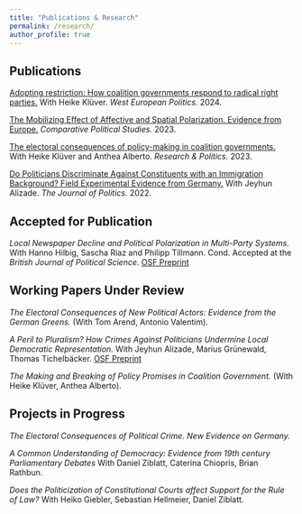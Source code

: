 ```yaml
---
title: "Publications & Research"
permalink: /research/
author_profile: true
---
```


## Publications

[Adopting restriction: How coalition governments respond to radical right parties.](https://www.tandfonline.com/doi/full/10.1080/01402382.2024.2341352)
With Heike Klüver.
*West European Politics.* 2024.


[The Mobilizing Effect of Affective and Spatial Polarization. Evidence from Europe.](https://doi.org/10.1177/00104140231194059)
*Comparative Political Studies.* 2023.


[The electoral consequences of policy-making in coalition governments.](https://journals.sagepub.com/doi/10.1177/20531680231188266)
With Heike Klüver and Anthea Alberto.
*Research & Politics.* 2023.


[Do Politicians Discriminate Against Constituents with an Immigration Background? Field Experimental Evidence from Germany.](https://www.journals.uchicago.edu/doi/10.1086/716293)
With Jeyhun Alizade.
*The Journal of Politics.* 2022.
   
## Accepted for Publication

*Local Newspaper Decline and Political Polarization in Multi-Party Systems.* With Hanno Hilbig, Sascha Riaz and Philipp Tillmann. Cond. Accepted at the *British Journal of Political Science*. [OSF Preprint](https://osf.io/preprints/nhwxs)


## Working Papers Under Review

<!-- *Local Newspaper Decline and Political Polarization in Multi-Party Systems.* (With Hanno Hilbig, Sascha Riaz and Philipp Tillmann). -->

<!--  *Coalition cabinets, radical right parties and government policy: Why coalition governments go tough on immigration.* (With Heike Klüver). -->

*The Electoral Consequences of New Political Actors: Evidence from the German Greens.* (With Tom Arend, Antonio Valentim).

*A Peril to Pluralism? How Crimes Against Politicians Undermine Local Democratic Representation.* With Jeyhun Alizade, Marius Grünewald, Thomas Tichelbäcker. [OSF Preprint](https://osf.io/rnf4d/)

*The Making and Breaking of Policy Promises in Coalition Government.* (With Heike Klüver, Anthea Alberto).


## Projects in Progress

<!-- *Do Covid-19 Restrictions Cause more Crime against Political Representatives?* -->

*The Electoral Consequences of Political Crime. New Evidence on Germany.*

*A Common Understanding of Democracy: Evidence from 19th century Parliamentary Debates* With Daniel Ziblatt, Caterina Chiopris, Brian Rathbun.

*Does the Politicization of Constitutional Courts affect Support for the Rule of Law?* With Heiko Giebler, Sebastian Hellmeier, Daniel Ziblatt.

